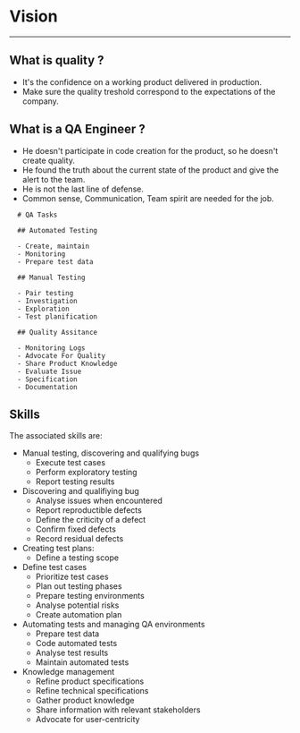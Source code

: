 # Vision
---

## What is quality ? 

- It's the confidence on a working product delivered in production.
- Make sure the quality treshold correspond to the expectations of the company.


## What is a QA Engineer ?

- He doesn't participate in code creation for the product, so he doesn't create quality.
- He found the truth about the current state of the product and give the alert to the team.
- He is not the last line of defense.
- Common sense, Communication, Team spirit are needed for the job.



```markmap
  # QA Tasks

  ## Automated Testing

  - Create, maintain 
  - Monitoring
  - Prepare test data

  ## Manual Testing

  - Pair testing
  - Investigation
  - Exploration
  - Test planification

  ## Quality Assitance

  - Monitoring Logs
  - Advocate For Quality
  - Share Product Knowledge
  - Evaluate Issue
  - Specification
  - Documentation
```



## Skills
The associated skills are:
- Manual testing, discovering and qualifying bugs
  - Execute test cases
  - Perform exploratory testing
  - Report testing results
- Discovering and qualifiying bug
  - Analyse issues when encountered
  - Report reproductible defects
  - Define the criticity of a defect
  - Confirm fixed defects
  - Record residual defects
- Creating test plans: 
  - Define a testing scope
- Define test cases
  - Prioritize test cases
  - Plan out testing phases
  - Prepare testing environments
  - Analyse potential risks
  - Create automation plan
- Automating tests and managing QA environments
  - Prepare test data
  - Code automated tests
  - Analyse test results
  - Maintain automated tests
- Knowledge management
  - Refine product specifications
  - Refine technical specifications
  - Gather product knowledge
  - Share information with relevant stakeholders
  - Advocate for user-centricity
